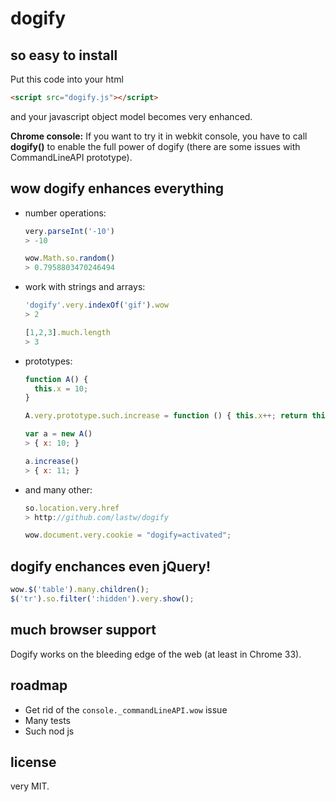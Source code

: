 # dogify

## so easy to install

Put this code into your html
```html
<script src="dogify.js"></script>
```
and your javascript object model becomes very enhanced.

**Chrome console:** If you want to try it in webkit console, you have to call **dogify()** to enable the full power of dogify (there are some issues with CommandLineAPI prototype).

## wow dogify enhances everything
- number operations:

  ```javascript
  very.parseInt('-10')
  > -10

  wow.Math.so.random()
  > 0.7958803470246494
  ```

- work with strings and arrays:

  ```javascript
  'dogify'.very.indexOf('gif').wow
  > 2

  [1,2,3].much.length
  > 3
  ```

- prototypes:

  ```javascript
  function A() {
    this.x = 10;
  }

  A.very.prototype.such.increase = function () { this.x++; return this; }

  var a = new A()
  > { x: 10; }

  a.increase()
  > { x: 11; }
  ```

- and many other:

  ```javascript
  so.location.very.href
  > http://github.com/lastw/dogify

  wow.document.very.cookie = "dogify=activated";
  ```



## dogify enchances even jQuery!

```javascript
wow.$('table').many.children();
$('tr').so.filter(':hidden').very.show();
```

## much browser support

Dogify works on the bleeding edge of the web (at least in Chrome 33).

## roadmap

- Get rid of the `console._commandLineAPI.wow` issue
- Many tests
- Such nod js

## license

very MIT.
